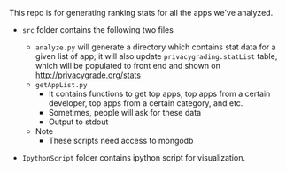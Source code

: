 This repo is for generating ranking stats for all the apps we've analyzed.

* `src` folder contains the following two files
    * `analyze.py` will generate a directory which contains stat data for a given list of app; it will also update `privacygrading.statList` table, which will be populated to front end and shown on http://privacygrade.org/stats
    * `getAppList.py`
        * It contains functions to get top apps, top apps from a certain developer, top apps from a certain category, and etc.
        * Sometimes, people will ask for these data
        * Output to stdout
    * Note
        * These scripts need access to mongodb

* `IpythonScript` folder contains ipython script for visualization. 
